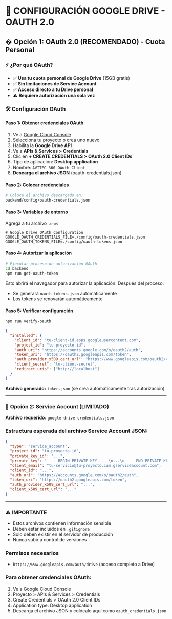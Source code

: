 # 🔐 **CONFIGURACIÓN GOOGLE DRIVE - OAUTH 2.0**

## � **Opción 1: OAuth 2.0 (RECOMENDADO) - Cuota Personal**

### ⚡ **¿Por qué OAuth?**
- ✅ **Usa tu cuota personal de Google Drive** (15GB gratis)
- ✅ **Sin limitaciones de Service Account**
- ✅ **Acceso directo a tu Drive personal**
- ⚠️ **Requiere autorización una sola vez**

### 🛠️ **Configuración OAuth**

#### **Paso 1: Obtener credenciales OAuth**
1. Ve a [Google Cloud Console](https://console.cloud.google.com/)
2. Selecciona tu proyecto o crea uno nuevo
3. Habilita la **Google Drive API**
4. Ve a **APIs & Services > Credentials**
5. Clic en **+ CREATE CREDENTIALS > OAuth 2.0 Client IDs**
6. Tipo de aplicación: **Desktop application**
7. Nombre: `AVITEC 360 OAuth Client`
8. **Descarga el archivo JSON** (oauth-credentials.json)

#### **Paso 2: Colocar credenciales**
```bash
# Coloca el archivo descargado en:
backend/config/oauth-credentials.json
```

#### **Paso 3: Variables de entorno**
Agrega a tu archivo `.env`:
```env
# Google Drive OAuth Configuration
GOOGLE_OAUTH_CREDENTIALS_FILE=./config/oauth-credentials.json
GOOGLE_OAUTH_TOKENS_FILE=./config/oauth-tokens.json
```

#### **Paso 4: Autorizar la aplicación**
```bash
# Ejecutar proceso de autorización OAuth
cd backend
npm run get-oauth-token
```

Esto abrirá el navegador para autorizar la aplicación. Después del proceso:
- Se generará `oauth-tokens.json` automáticamente
- Los tokens se renovarán automáticamente

#### **Paso 5: Verificar configuración**
```bash
npm run verify-oauth
```
```json
{
  "installed": {
    "client_id": "tu-client-id.apps.googleusercontent.com",
    "project_id": "tu-proyecto-id",
    "auth_uri": "https://accounts.google.com/o/oauth2/auth",
    "token_uri": "https://oauth2.googleapis.com/token",
    "auth_provider_x509_cert_url": "https://www.googleapis.com/oauth2/v1/certs",
    "client_secret": "tu-client-secret",
    "redirect_uris": ["http://localhost"]
  }
}
```

**Archivo generado:** `token.json` (se crea automáticamente tras autorización)

---

### 🤖 **Opción 2: Service Account (LIMITADO)**

**Archivo requerido:** `google-drive-credentials.json`

### Estructura esperada del archivo Service Account JSON:
```json
{
  "type": "service_account",
  "project_id": "tu-proyecto-id",
  "private_key_id": "...",
  "private_key": "-----BEGIN PRIVATE KEY-----\n...\n-----END PRIVATE KEY-----\n",
  "client_email": "tu-servicio@tu-proyecto.iam.gserviceaccount.com",
  "client_id": "...",
  "auth_uri": "https://accounts.google.com/o/oauth2/auth",
  "token_uri": "https://oauth2.googleapis.com/token",
  "auth_provider_x509_cert_url": "...",
  "client_x509_cert_url": "..."
}
```

---

### ⚠️ IMPORTANTE
- Estos archivos contienen información sensible
- Deben estar incluidos en `.gitignore`
- Solo deben existir en el servidor de producción
- Nunca subir a control de versiones

### Permisos necesarios
- `https://www.googleapis.com/auth/drive` (acceso completo a Drive)

### Para obtener credenciales OAuth:
1. Ve a Google Cloud Console
2. Proyecto > APIs & Services > Credentials
3. Create Credentials > OAuth 2.0 Client IDs
4. Application type: Desktop application
5. Descarga el archivo JSON y colócalo aquí como `oauth_credentials.json`
